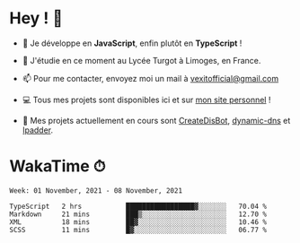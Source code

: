 # Hey ! 🌃

- 🔭 Je développe en **JavaScript**, enfin plutôt en **TypeScript** !

- 🌱 J'étudie en ce moment au Lycée Turgot à Limoges, en France.

- 📫 Pour me contacter, envoyez moi un mail à <a href="mailto:vexitofficial@gmail.com">vexitofficial@gmail.com</a>

- 💻 Tous mes projets sont disponibles ici et sur <a href="https://www.vexcited.me">mon site personnel</a> !

- 👀 Mes projets actuellement en cours sont [CreateDisBot](https://github.com/Vexcited/createdisbot), [dynamic-dns](https://github.com/Vexcited/dynamic-dns) et [lpadder](https://github.com/Vexcited/lpadder).

# WakaTime ⏱

<!--START_SECTION:waka-->
```text
Week: 01 November, 2021 - 08 November, 2021

TypeScript   2 hrs           █████████████████▓░░░░░░░   70.04 % 
Markdown     21 mins         ███▒░░░░░░░░░░░░░░░░░░░░░   12.70 % 
XML          18 mins         ██▓░░░░░░░░░░░░░░░░░░░░░░   10.46 % 
SCSS         11 mins         █▓░░░░░░░░░░░░░░░░░░░░░░░   06.77 % 
```
<!--END_SECTION:waka-->
